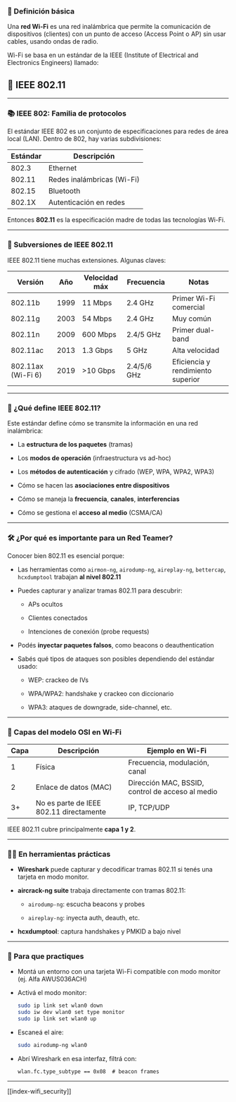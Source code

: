 
### 🧬 Definición básica

Una **red Wi-Fi** es una red inalámbrica que permite la comunicación de dispositivos (clientes) con un punto de acceso (Access Point o AP) sin usar cables, usando ondas de radio.

Wi-Fi se basa en un estándar de la IEEE (Institute of Electrical and Electronics Engineers) llamado:

## 📘 **IEEE 802.11**

---

### 📚 IEEE 802: Familia de protocolos

El estándar IEEE 802 es un conjunto de especificaciones para redes de área local (LAN). Dentro de 802, hay varias subdivisiones:

|Estándar|Descripción|
|---|---|
|802.3|Ethernet|
|802.11|Redes inalámbricas (Wi-Fi)|
|802.15|Bluetooth|
|802.1X|Autenticación en redes|

Entonces **802.11** es la especificación madre de todas las tecnologías Wi-Fi.

---

### 🧩 Subversiones de IEEE 802.11

IEEE 802.11 tiene muchas extensiones. Algunas claves:

|Versión|Año|Velocidad máx|Frecuencia|Notas|
|---|---|---|---|---|
|802.11b|1999|11 Mbps|2.4 GHz|Primer Wi-Fi comercial|
|802.11g|2003|54 Mbps|2.4 GHz|Muy común|
|802.11n|2009|600 Mbps|2.4/5 GHz|Primer dual-band|
|802.11ac|2013|1.3 Gbps|5 GHz|Alta velocidad|
|802.11ax (Wi-Fi 6)|2019|>10 Gbps|2.4/5/6 GHz|Eficiencia y rendimiento superior|

---

### 🔧 ¿Qué define IEEE 802.11?

Este estándar define cómo se transmite la información en una red inalámbrica:

- La **estructura de los paquetes** (tramas)
    
- Los **modos de operación** (infraestructura vs ad-hoc)
    
- Los **métodos de autenticación** y cifrado (WEP, WPA, WPA2, WPA3)
    
- Cómo se hacen las **asociaciones entre dispositivos**
    
- Cómo se maneja la **frecuencia**, **canales**, **interferencias**
    
- Cómo se gestiona el **acceso al medio** (CSMA/CA)
    

---

### 🛠️ ¿Por qué es importante para un Red Teamer?

Conocer bien 802.11 es esencial porque:

- Las herramientas como `airmon-ng`, `airodump-ng`, `aireplay-ng`, `bettercap`, `hcxdumptool` trabajan **al nivel 802.11**
    
- Puedes capturar y analizar tramas 802.11 para descubrir:
    
    - APs ocultos
        
    - Clientes conectados
        
    - Intenciones de conexión (probe requests)
        
- Podés **inyectar paquetes falsos**, como beacons o deauthentication
    
- Sabés qué tipos de ataques son posibles dependiendo del estándar usado:
    
    - WEP: crackeo de IVs
        
    - WPA/WPA2: handshake y crackeo con diccionario
        
    - WPA3: ataques de downgrade, side-channel, etc.
        

---

### 📡 Capas del modelo OSI en Wi-Fi

|Capa|Descripción|Ejemplo en Wi-Fi|
|---|---|---|
|1|Física|Frecuencia, modulación, canal|
|2|Enlace de datos (MAC)|Dirección MAC, BSSID, control de acceso al medio|
|3+|No es parte de IEEE 802.11 directamente|IP, TCP/UDP|

IEEE 802.11 cubre principalmente **capa 1 y 2**.

---

### 🕵️‍♂️ En herramientas prácticas

- **Wireshark** puede capturar y decodificar tramas 802.11 si tenés una tarjeta en modo monitor.
    
- **aircrack-ng suite** trabaja directamente con tramas 802.11:
    
    - `airodump-ng`: escucha beacons y probes
        
    - `aireplay-ng`: inyecta auth, deauth, etc.
        
- **hcxdumptool**: captura handshakes y PMKID a bajo nivel
    

---

### 🧠 Para que practiques

- Montá un entorno con una tarjeta Wi-Fi compatible con modo monitor (ej. Alfa AWUS036ACH)
    
- Activá el modo monitor:
    
    ```bash
    sudo ip link set wlan0 down
    sudo iw dev wlan0 set type monitor
    sudo ip link set wlan0 up
    ```
    
- Escaneá el aire:
    
    ```bash
    sudo airodump-ng wlan0
    ```
    
- Abrí Wireshark en esa interfaz, filtrá con:
    
    ```
    wlan.fc.type_subtype == 0x08  # beacon frames
    ```


---

[[index-wifi_security]]